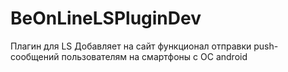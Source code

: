 BeOnLineLSPluginDev
===================

Плагин для LS
Добавляет на сайт функционал отправки push-сообщений пользователям на смартфоны с ОС android
